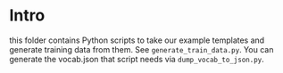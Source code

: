 # Intro
this folder contains Python scripts to take our example templates and generate training data from them. See `generate_train_data.py`. You can generate the vocab.json that script needs via `dump_vocab_to_json.py`.